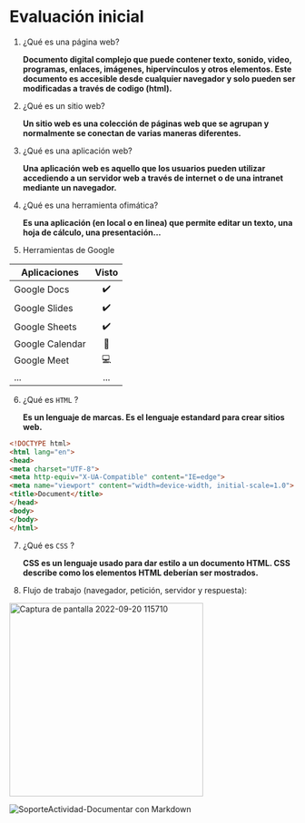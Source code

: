 # Evaluación inicial

1. ¿Qué es una página web?

      **Documento digital complejo que puede contener texto, sonido, video, programas, enlaces, imágenes, hipervínculos y otros elementos. Este documento es accesible desde cualquier navegador y solo pueden ser modificadas a través de codigo (html).**

2. ¿Qué es un sitio web?

      **Un sitio web es una colección de páginas web que se agrupan y normalmente se conectan de varias maneras diferentes.**

3. ¿Qué es una aplicación web?

      **Una aplicación web es aquello que los usuarios pueden utilizar accediendo a un servidor web a través de internet o de una intranet mediante un navegador.**

4. ¿Qué es una herramienta ofimática?

      **Es una aplicación (en local o en linea) que permite editar un texto, una hoja de cálculo, una presentación...**

5. Herramientas de Google 

| Aplicaciones | Visto |
| ------------ | :----:|
| Google Docs |✔️|
| Google Slides |✔️|
| Google Sheets |✔️|
| Google Calendar | 📆 |
| Google Meet |💻|
| ... | ... |

6. ¿Qué es ```HTML``` ?

      **Es un lenguaje de marcas. Es el lenguaje estandard para crear sitios web.**

```html
<!DOCTYPE html>
<html lang="en">
<head>
<meta charset="UTF-8">
<meta http-equiv="X-UA-Compatible" content="IE=edge">
<meta name="viewport" content="width=device-width, initial-scale=1.0">
<title>Document</title>
</head>
<body>
</body>
</html>
```

7. ¿Qué es ```CSS``` ?

    **CSS es un lenguaje usado para dar estilo a un documento HTML. CSS describe como los
elementos HTML deberían ser mostrados.**

8. Flujo de trabajo (navegador, petición, servidor y respuesta):

<img width="341" alt="Captura de pantalla 2022-09-20 115710" src="https://user-images.githubusercontent.com/113420749/191228481-317dd61e-92eb-4808-968f-653efe7b4fcd.png">


![SoporteActividad-Documentar con Markdown](https://user-images.githubusercontent.com/113420749/191227544-1419bc4d-bea0-4c62-8dd4-cc48b4360aea.png)
